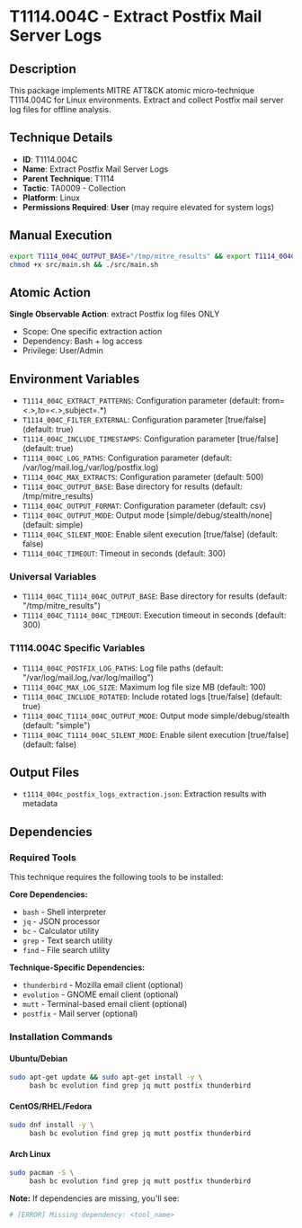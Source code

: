 # T1114.004C - Extract Postfix Mail Server Logs

## Description
This package implements MITRE ATT&CK atomic micro-technique T1114.004C for Linux environments. Extract and collect Postfix mail server log files for offline analysis.

## Technique Details
- **ID**: T1114.004C
- **Name**: Extract Postfix Mail Server Logs
- **Parent Technique**: T1114
- **Tactic**: TA0009 - Collection
- **Platform**: Linux
- **Permissions Required**: **User** (may require elevated for system logs)

## Manual Execution
```bash
export T1114_004C_OUTPUT_BASE="/tmp/mitre_results" && export T1114_004C_SILENT_MODE=false
chmod +x src/main.sh && ./src/main.sh
```

## Atomic Action
**Single Observable Action**: extract Postfix log files ONLY
- Scope: One specific extraction action
- Dependency: Bash + log access
- Privilege: User/Admin

## Environment Variables
- `T1114_004C_EXTRACT_PATTERNS`: Configuration parameter (default: from=<.*>,to=<.*>,subject=.*)
- `T1114_004C_FILTER_EXTERNAL`: Configuration parameter [true/false] (default: true)
- `T1114_004C_INCLUDE_TIMESTAMPS`: Configuration parameter [true/false] (default: true)
- `T1114_004C_LOG_PATHS`: Configuration parameter (default: /var/log/mail.log,/var/log/postfix.log)
- `T1114_004C_MAX_EXTRACTS`: Configuration parameter (default: 500)
- `T1114_004C_OUTPUT_BASE`: Base directory for results (default: /tmp/mitre_results)
- `T1114_004C_OUTPUT_FORMAT`: Configuration parameter (default: csv)
- `T1114_004C_OUTPUT_MODE`: Output mode [simple/debug/stealth/none] (default: simple)
- `T1114_004C_SILENT_MODE`: Enable silent execution [true/false] (default: false)
- `T1114_004C_TIMEOUT`: Timeout in seconds (default: 300)

### Universal Variables
- `T1114_004C_T1114_004C_OUTPUT_BASE`: Base directory for results (default: "/tmp/mitre_results")
- `T1114_004C_T1114_004C_TIMEOUT`: Execution timeout in seconds (default: 300)

### T1114.004C Specific Variables
- `T1114_004C_POSTFIX_LOG_PATHS`: Log file paths (default: "/var/log/mail.log,/var/log/maillog")
- `T1114_004C_MAX_LOG_SIZE`: Maximum log file size MB (default: 100)
- `T1114_004C_INCLUDE_ROTATED`: Include rotated logs [true/false] (default: true)
- `T1114_004C_T1114_004C_OUTPUT_MODE`: Output mode simple/debug/stealth (default: "simple")
- `T1114_004C_T1114_004C_SILENT_MODE`: Enable silent execution [true/false] (default: false)

## Output Files
- `t1114_004c_postfix_logs_extraction.json`: Extraction results with metadata

## Dependencies

### Required Tools
This technique requires the following tools to be installed:

**Core Dependencies:**
- `bash` - Shell interpreter
- `jq` - JSON processor  
- `bc` - Calculator utility
- `grep` - Text search utility
- `find` - File search utility

**Technique-Specific Dependencies:**
- `thunderbird` - Mozilla email client (optional)
- `evolution` - GNOME email client (optional) 
- `mutt` - Terminal-based email client (optional)
- `postfix` - Mail server (optional)

### Installation Commands

#### Ubuntu/Debian
```bash
sudo apt-get update && sudo apt-get install -y \
     bash bc evolution find grep jq mutt postfix thunderbird
```

#### CentOS/RHEL/Fedora  
```bash
sudo dnf install -y \
     bash bc evolution find grep jq mutt postfix thunderbird
```

#### Arch Linux
```bash
sudo pacman -S \
     bash bc evolution find grep jq mutt postfix thunderbird
```

**Note:** If dependencies are missing, you'll see:
```bash
# [ERROR] Missing dependency: <tool_name>
```

